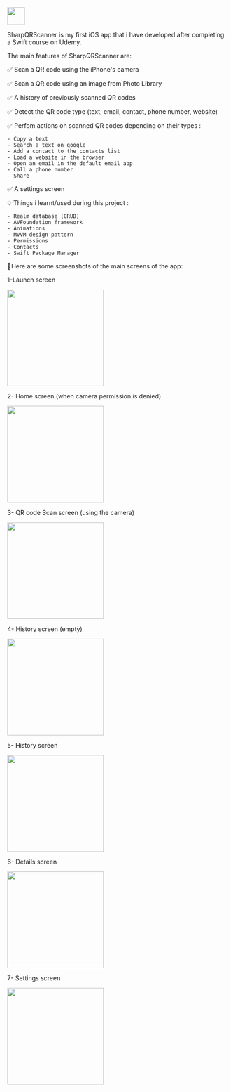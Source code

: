 <img src="https://user-images.githubusercontent.com/38911299/222613741-342b6958-1398-4437-92c5-6eb372b99e33.png" width="40">

SharpQRScanner is my first iOS app that i have developed after completing a Swift course on Udemy.

The main features of SharpQRScanner are:

✅ Scan a QR code using the iPhone's camera

✅ Scan a QR code using an image from Photo Library

✅ A history of previously scanned QR codes

✅ Detect the QR code type (text, email, contact, phone number, website)

✅ Perfom actions on scanned QR codes depending on their types : 

    - Copy a text
    - Search a text on google
    - Add a contact to the contacts list
    - Load a website in the browser
    - Open an email in the default email app
    - Call a phone number
    - Share
    
✅ A settings screen
    
    
💡 Things i learnt/used during this project :

    - Realm database (CRUD)
    - AVFoundation framework
    - Animations
    - MVVM design pattern
    - Permissions
    - Contacts
    - Swift Package Manager
    
    

📱Here are some screenshots of the main screens of the app: 

1-Launch screen

<img src="https://user-images.githubusercontent.com/38911299/222610573-a0af4d6a-7aed-46e3-9230-dd4f425c40be.PNG" width="220">

2- Home screen (when camera permission is denied)

<img src="https://user-images.githubusercontent.com/38911299/222611679-10c9a553-92b0-4163-8734-bbbf572e8651.PNG" width="220">

3- QR code Scan screen (using the camera)

<img src="https://user-images.githubusercontent.com/38911299/222611749-7ee2eaaf-ebba-4705-9fd9-9cca32791f2d.PNG" width="220">

4- History screen (empty)

<img src="https://user-images.githubusercontent.com/38911299/222611817-29de645a-543b-4254-90c3-7d09b1b41ece.PNG" width="220">

5- History screen

<img src="https://user-images.githubusercontent.com/38911299/222612141-9cc85281-5b98-4b61-9829-18ee1f3134f4.jpeg" width="220">

6- Details screen

<img src="https://user-images.githubusercontent.com/38911299/222611862-5ddc390f-3bef-4fb8-b5ec-b8b459eabfb5.PNG" width="220">

7- Settings screen

<img src="https://user-images.githubusercontent.com/38911299/222611892-88a05b2b-6f12-4552-803b-30aab350a1bd.PNG" width="220">




